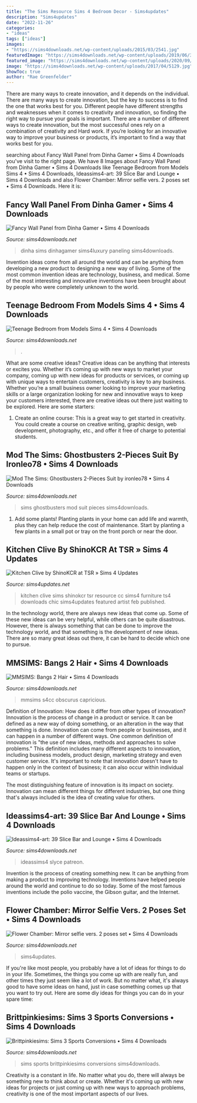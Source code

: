 ```yaml
---
title: "The Sims Resource Sims 4 Bedroom Decor - Sims4updates"
description: "Sims4updates"
date: "2022-11-26"
categories:
- "ideas"
tags: ["ideas"]
images:
- "https://sims4downloads.net/wp-content/uploads/2015/03/2541.jpg"
featuredImage: "https://sims4downloads.net/wp-content/uploads/2019/06/3103.jpg"
featured_image: "https://sims4downloads.net/wp-content/uploads/2020/09/6314-600x338.jpg"
image: "https://sims4downloads.net/wp-content/uploads/2017/04/5129.jpg"
ShowToc: true
author: "Rae Greenfelder"
---
```



There are many ways to create innovation, and it depends on the individual.
There are many ways to create innovation, but the key to success is to find the one that works best for you. Different people have different strengths and weaknesses when it comes to creativity and innovation, so finding the right way to pursue your goals is important. There are a number of different ways to create innovation, but the most successful ones rely on a combination of creativity and Hard work. If you’re looking for an innovative way to improve your business or products, it’s important to find a way that works best for you.

	

		
searching about Fancy Wall Panel from Dinha Gamer • Sims 4 Downloads you've visit to the right page. We have 8 Images about Fancy Wall Panel from Dinha Gamer • Sims 4 Downloads like Teenage Bedroom from Models Sims 4 • Sims 4 Downloads, Ideassims4-art: 39 Slice Bar and Lounge • Sims 4 Downloads and also Flower Chamber: Mirror selfie vers. 2 poses set • Sims 4 Downloads. Here it is:
		
    
## Fancy Wall Panel From Dinha Gamer • Sims 4 Downloads

<img loading=lazy src="https://sims4downloads.net/wp-content/uploads/2020/10/Fancy-Wall-Panel.jpg" onerror="this.onerror=null;this.src='https://tse4.mm.bing.net/th?id=OIP.3B7xYEvgMTPccnoTVfv6IgHaGN&amp;pid=15.1';" alt="Fancy Wall Panel from Dinha Gamer • Sims 4 Downloads">

_Source: sims4downloads.net_

>dinha sims dinhagamer sims4luxury paneling sims4downloads. 

	

Invention ideas come from all around the world and can be anything from developing a new product to designing a new way of living. Some of the most common invention ideas are technology, business, and medical. Some of the most interesting and innovative inventions have been brought about by people who were completely unknown to the world.

    
## Teenage Bedroom From Models Sims 4 • Sims 4 Downloads

<img loading=lazy src="https://sims4downloads.net/wp-content/uploads/2020/09/6314-600x338.jpg" onerror="this.onerror=null;this.src='https://tse3.mm.bing.net/th?id=OIP.ro7feVvNFAZhyW5MhVykMwHaEL&amp;pid=15.1';" alt="Teenage Bedroom from Models Sims 4 • Sims 4 Downloads">

_Source: sims4downloads.net_

>. 

	

What are some creative ideas?
Creative ideas can be anything that interests or excites you. Whether it’s coming up with new ways to market your company, coming up with new ideas for products or services, or coming up with unique ways to entertain customers, creativity is key to any business. Whether you’re a small business owner looking to improve your marketing skills or a large organization looking for new and innovative ways to keep your customers interested, there are creative ideas out there just waiting to be explored. Here are some starters: 
1) Create an online course: This is a great way to get started in creativity. You could create a course on creative writing, graphic design, web development, photography, etc., and offer it free of charge to potential students.

    
## Mod The Sims: Ghostbusters 2-Pieces Suit By Ironleo78 • Sims 4 Downloads

<img loading=lazy src="https://sims4downloads.net/wp-content/uploads/2015/03/2541.jpg" onerror="this.onerror=null;this.src='https://tse4.mm.bing.net/th?id=OIP.eIW1fV6RvWjdxtyOqoupiQHaKO&amp;pid=15.1';" alt="Mod The Sims: Ghostbusters 2-Pieces Suit by ironleo78 • Sims 4 Downloads">

_Source: sims4downloads.net_

>sims ghostbusters mod suit pieces sims4downloads. 

	

1. Add some plants! Planting plants in your home can add life and warmth, plus they can help reduce the cost of maintenance. Start by planting a few plants in a small pot or tray on the front porch or near the door.

    
## Kitchen Clive By ShinoKCR At TSR » Sims 4 Updates

<img loading=lazy src="https://sims4updates.net/wp-content/uploads/2015/02/42.jpg" onerror="this.onerror=null;this.src='https://tse1.mm.bing.net/th?id=OIP.URIQHkhBuGtrSLPyx70eLAHaFj&amp;pid=15.1';" alt="Kitchen Clive by ShinoKCR at TSR » Sims 4 Updates">

_Source: sims4updates.net_

>kitchen clive sims shinokcr tsr resource cc sims4 furniture ts4 downloads chic sims4updates featured artist feb published. 

	

In the technology world, there are always new ideas that come up. Some of these new ideas can be very helpful, while others can be quite disastrous. However, there is always something that can be done to improve the technology world, and that something is the development of new ideas. There are so many great ideas out there, it can be hard to decide which one to pursue.

    
## MMSIMS: Bangs 2 Hair • Sims 4 Downloads

<img loading=lazy src="https://sims4downloads.net/wp-content/uploads/2020/06/6218.jpg" onerror="this.onerror=null;this.src='https://tse3.mm.bing.net/th?id=OIP.QZ59nWgX9p8kZVGrgtGd_QHaIb&amp;pid=15.1';" alt="MMSIMS: Bangs 2 Hair • Sims 4 Downloads">

_Source: sims4downloads.net_

>mmsims s4cc obscurus capricious. 

	

Definition of Innovation: How does it differ from other types of innovation?
Innovation is the process of change in a product or service. It can be defined as a new way of doing something, or an alteration in the way that something is done. Innovation can come from people or businesses, and it can happen in a number of different ways. 
One common definition of innovation is "the use of new ideas, methods and approaches to solve problems." This definition includes many different aspects to innovation, including business models, product design, marketing strategy and even customer service. It's important to note that innovation doesn't have to happen only in the context of business; it can also occur within individual teams or startups. 

The most distinguishing feature of innovation is its impact on society. Innovation can mean different things for different industries, but one thing that's always included is the idea of creating value for others.

    
## Ideassims4-art: 39 Slice Bar And Lounge • Sims 4 Downloads

<img loading=lazy src="https://sims4downloads.net/wp-content/uploads/2019/06/3103.jpg" onerror="this.onerror=null;this.src='https://tse4.mm.bing.net/th?id=OIP.mxzPaUULWLW6dgVEXWMFWgHaEL&amp;pid=15.1';" alt="Ideassims4-art: 39 Slice Bar and Lounge • Sims 4 Downloads">

_Source: sims4downloads.net_

>ideassims4 slyce patreon. 

	

Invention is the process of creating something new. It can be anything from making a product to improving technology. Inventions have helped people around the world and continue to do so today. Some of the most famous inventions include the polio vaccine, the Gibson guitar, and the Internet.

    
## Flower Chamber: Mirror Selfie Vers. 2 Poses Set • Sims 4 Downloads

<img loading=lazy src="https://sims4downloads.net/wp-content/uploads/2016/11/1532.jpg" onerror="this.onerror=null;this.src='https://tse4.mm.bing.net/th?id=OIP.LI-mvE1tqlC2p5z4W2nUfgHaJ4&amp;pid=15.1';" alt="Flower Chamber: Mirror selfie vers. 2 poses set • Sims 4 Downloads">

_Source: sims4downloads.net_

>sims4updates. 

	

If you're like most people, you probably have a lot of ideas for things to do in your life. Sometimes, the things you come up with are really fun, and other times they just seem like a lot of work. But no matter what, it's always good to have some ideas on hand, just in case something comes up that you want to try out. Here are some diy ideas for things you can do in your spare time: 

    
## Brittpinkiesims: Sims 3 Sports Conversions • Sims 4 Downloads

<img loading=lazy src="https://sims4downloads.net/wp-content/uploads/2017/04/5129.jpg" onerror="this.onerror=null;this.src='https://tse1.mm.bing.net/th?id=OIP.cwAoghJugQBSuLzvv-d5fAHaEK&amp;pid=15.1';" alt="Brittpinkiesims: Sims 3 Sports Conversions • Sims 4 Downloads">

_Source: sims4downloads.net_

>sims sports brittpinkiesims conversions sims4downloads. 

	

Creativity is a constant in life. No matter what you do, there will always be something new to think about or create. Whether it's coming up with new ideas for projects or just coming up with new ways to approach problems, creativity is one of the most important aspects of our lives.

